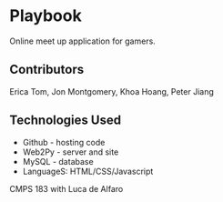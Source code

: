 # Playbook
Online meet up application for gamers.

## Contributors
Erica Tom, Jon Montgomery, Khoa Hoang, Peter Jiang

## Technologies Used
- Github - hosting code
- Web2Py - server and site
- MySQL - database
- LanguageS: HTML/CSS/Javascript

CMPS 183 with Luca de Alfaro
